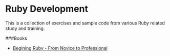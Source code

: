 # Ruby Development
This is a collection of exercises and sample code from various Ruby related study and training.

###Books
* [Begining Ruby - From Novice to Professional](http://www.apress.com/9781590597668)